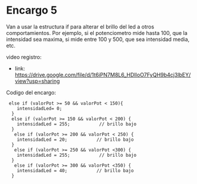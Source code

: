 # Encargo 5

Van a usar la estructura if para alterar el brillo del led a otros comportamientos. Por ejemplo, si el potenciometro mide hasta 100, que la intensidad sea maxima, si mide entre 100 y 500, que sea intensidad media, etc.

video registro: 
- link: <https://drive.google.com/file/d/1t6iPN7M8L6_HDIloO7FyQH9b4cj3lbEY/view?usp=sharing>

Codigo del encargo: 

```
 else if (valorPot >= 50 && valorPot < 150){
    intensidadLed= 0;
  }
  else if (valorPot >= 150 && valorPot < 200) {
    intensidadLed = 255;           // brillo bajo
  } 
   else if (valorPot >= 200 && valorPot < 250) {
    intensidadLed = 20;           // brillo bajo
  } 
   else if (valorPot >= 250 && valorPot <300) {
    intensidadLed = 255;           // brillo bajo
  } 
   else if (valorPot >= 300 && valorPot <350) {
    intensidadLed = 40;           // brillo bajo
  }
```
